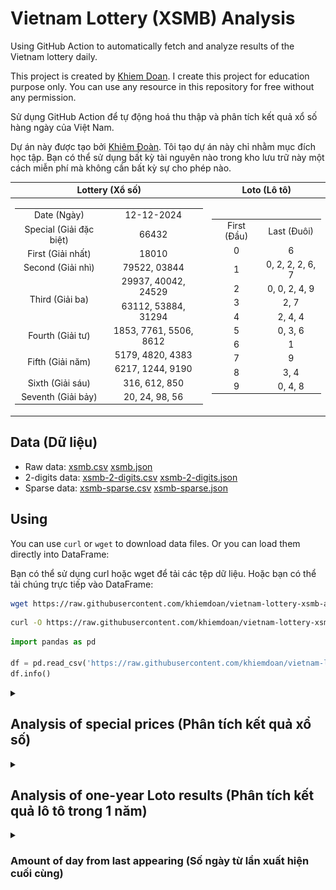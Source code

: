 # Vietnam Lottery (XSMB) Analysis

Using GitHub Action to automatically fetch and analyze results of the Vietnam lottery daily.

This project is created by [Khiem Doan](https://github.com/khiemdoan). I create this project for education purpose only. You can use any resource in this repository for free without any permission.

Sử dụng GitHub Action để tự động hoá thu thập và phân tích kết quả xổ số hàng ngày của Việt Nam.

Dự án này được tạo bởi [Khiêm Đoàn](https://github.com/khiemdoan). Tôi tạo dự án này chỉ nhằm mục đích học tập. Bạn có thể sử dụng bất kỳ tài nguyên nào trong kho lưu trữ này một cách miễn phí mà không cần bất kỳ sự cho phép nào.

| Lottery (Xổ số) | Loto (Lô tô) |
| :------------: | :----------: |
| <table><tr><td>Date (Ngày)</td><td>12-12-2024</td></tr><tr><td>Special (Giải đặc biệt)</td><td>66432</td></tr><tr><td>First (Giải nhất)</td><td>18010</td></tr><tr><td>Second (Giải nhì)</td><td>79522, 03844</td></tr><tr><td rowspan="2">Third (Giải ba)</td><td>29937, 40042, 24529</td></tr><tr><td>63112, 53884, 31294</td></tr><tr><td>Fourth (Giải tư)</td><td>1853, 7761, 5506, 8612</td></tr><tr><td rowspan="2">Fifth (Giải năm)</td><td>5179, 4820, 4383</td></tr><tr><td>6217, 1244, 9190</td></tr><tr><td>Sixth (Giải sáu)</td><td>316, 612, 850</td></tr><tr><td>Seventh (Giải bảy)</td><td>20, 24, 98, 56</td></tr></table> | <table><tr><td>First (Đầu)</td><td>Last (Đuôi)</td></tr><tr><td>0</td><td>6</td></tr><tr><td>1</td><td>0, 2, 2, 2, 6, 7</td></tr><tr><td>2</td><td>0, 0, 2, 4, 9</td></tr><tr><td>3</td><td>2, 7</td></tr><tr><td>4</td><td>2, 4, 4</td></tr><tr><td>5</td><td>0, 3, 6</td></tr><tr><td>6</td><td>1</td></tr><tr><td>7</td><td>9</td></tr><tr><td>8</td><td>3, 4</td></tr><tr><td>9</td><td>0, 4, 8</td></tr></table> |

## Data (Dữ liệu)

* Raw data: [xsmb.csv](https://raw.githubusercontent.com/khiemdoan/vietnam-lottery-xsmb-analysis/refs/heads/main/data/xsmb.csv) [xsmb.json](https://raw.githubusercontent.com/khiemdoan/vietnam-lottery-xsmb-analysis/refs/heads/main/data/xsmb.json)
* 2-digits data: [xsmb-2-digits.csv](https://raw.githubusercontent.com/khiemdoan/vietnam-lottery-xsmb-analysis/refs/heads/main/data/xsmb-2-digits.csv) [xsmb-2-digits.json](https://raw.githubusercontent.com/khiemdoan/vietnam-lottery-xsmb-analysis/refs/heads/main/data/xsmb-2-digits.json)
* Sparse data: [xsmb-sparse.csv](https://raw.githubusercontent.com/khiemdoan/vietnam-lottery-xsmb-analysis/refs/heads/main/data/xsmb-sparse.csv) [xsmb-sparse.json](https://raw.githubusercontent.com/khiemdoan/vietnam-lottery-xsmb-analysis/refs/heads/main/data/xsmb-sparse.json)

## Using

You can use `curl` or `wget` to download data files. Or you can load them directly into DataFrame:

Bạn có thể sử dụng curl hoặc wget để tải các tệp dữ liệu. Hoặc bạn có thể tải chúng trực tiếp vào DataFrame:

```sh
wget https://raw.githubusercontent.com/khiemdoan/vietnam-lottery-xsmb-analysis/refs/heads/main/data/xsmb.csv
```

```sh
curl -O https://raw.githubusercontent.com/khiemdoan/vietnam-lottery-xsmb-analysis/refs/heads/main/data/xsmb-2-digits.csv
```

```python
import pandas as pd

df = pd.read_csv('https://raw.githubusercontent.com/khiemdoan/vietnam-lottery-xsmb-analysis/refs/heads/main/data/xsmb-sparse.csv')
df.info()
```

<details>
  <summary><h2>Analysis of special prices (Phân tích kết quả xổ số)</h2></summary>
  <h3>Amount of day from last appearing (Số ngày từ lần xuất hiện cuối cùng)</h3>

  ![Delta](images/special_delta.jpg)

  <h3>Top 10 amount of day from last appearing (Top 10 số lâu chưa xuất hiện)</h3>

  ![Delta top 10](images/special_delta_top_10.jpg)
</details>

<details>
  <summary><h2>Analysis of one-year Loto results (Phân tích kết quả lô tô trong 1 năm)</h2></summary>

  Max: 126. Min: 70.

  Mean: 97.74. Standard deviation: 11.62.

  <h3>Detail (Chi tiết)</h3>

  ![Detail](images/heatmap.jpg)

  <h3>Top 10</h3>

  ![Top 10](images/top-10.jpg)

  <h3>Distribution (Phân bổ)</h3>

  ![Distribution](images/distribution.jpg)
</details>

<details>
  <summary><h3>Amount of day from last appearing (Số ngày từ lần xuất hiện cuối cùng)</h2></summary>

  ![Delta](images/delta.jpg)

  <h3>Top 10 amount of day from last appearing (Top 10 số lâu chưa xuất hiện)</h3>

  ![Delta top 10](images/delta_top_10.jpg)
</details>